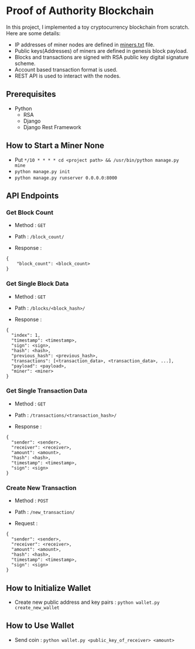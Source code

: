<h1>Proof of Authority Blockchain</h1>

In this project, I implemented a toy cryptocurrency blockchain from scratch. Here are some details:

- IP addresses of miner nodes are defined in [miners.txt](miners.txt) file.
- Public keys(Addresses) of miners are defined in genesis block payload.
- Blocks and transactions are signed with RSA public key digital signature scheme.
- Account based transaction format is used.
- REST API is used to interact with the nodes.


<h2>Prerequisites</h2>

- Python
  - RSA
  - Django
  - Django Rest Framework


<h2>How to Start a Miner None</h2>

- Put `*/10 * * * * cd <project path> && /usr/bin/python manage.py mine`
- `python manage.py init`
- `python manage.py runserver 0.0.0.0:8000`

<h2>API Endpoints</h2>

<h3>Get Block Count</h3>

- Method : `GET`

- Path : `/block_count/`

- Response :

```
{
    "block_count": <block_count>
}
```

<h3>Get Single Block Data</h3>

- Method : `GET`

- Path : `/blocks/<block_hash>/`

- Response :

```
{
  "index": 1,
  "timestamp": <timestamp>,
  "sign": <sign>,
  "hash": <hash>,
  "previous_hash": <previous_hash>,
  "transactions": [<transaction_data>, <transaction_data>, ...],
  "payload": <payload>,
  "miner": <miner>
}
```

<h3>Get Single Transaction Data</h3>

- Method : `GET`

- Path : `/transactions/<transaction_hash>/`

- Response :

```
{
  "sender": <sender>,
  "receiver": <receiver>,
  "amount": <amount>,
  "hash": <hash>,
  "timestamp": <timestamp>,
  "sign": <sign>
}
```


<h3>Create New Transaction</h3>

- Method : `POST`

- Path : `/new_transaction/`

- Request :

```
{
  "sender": <sender>,
  "receiver": <receiver>,
  "amount": <amount>,
  "hash": <hash>,
  "timestamp": <timestamp>,
  "sign": <sign>
}
```
  

<h2>How to Initialize Wallet</h2>

- Create new public address and key pairs : `python wallet.py create_new_wallet`

<h2>How to Use Wallet</h2>

- Send coin : `python wallet.py <public_key_of_receiver> <amount>`

